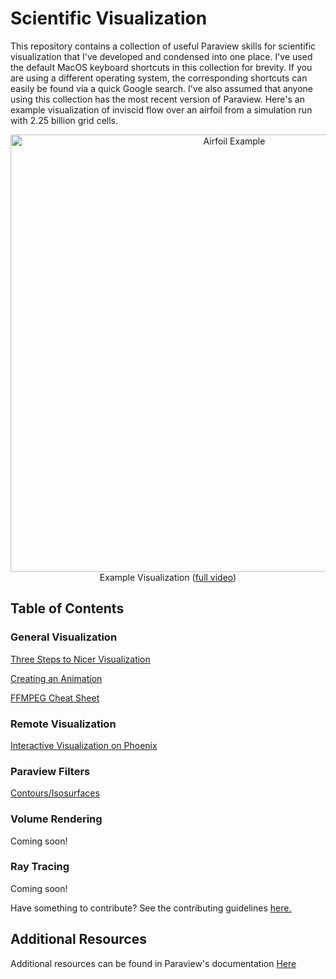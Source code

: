 # Scientific Visualization

This repository contains a collection of useful Paraview skills for scientific visualization that I've developed and condensed into one place.
I've used the default MacOS keyboard shortcuts in this collection for brevity.
If you are using a different operating system, the corresponding shortcuts can easily be found via a quick Google search.
I've also assumed that anyone using this collection has the most recent version of Paraview.
Here's an example visualization of inviscid flow over an airfoil from a simulation run with 2.25 billion grid cells.

<p align="center">
    <img src="Resources/airfoil-animated.png" alt="Airfoil Example" width="700"/><br/>
    Example Visualization (<a href="https://vimeo.com/917305340/c05fd414c8?share=copy" target="_blank">full video</a>)
</p>

## Table of Contents

### General Visualization

[Three Steps to Nicer Visualization](Tutorials/three-steps-to-nice-visualization.md)

[Creating an Animation](Tutorials/creating-an-annimation.md)

[FFMPEG Cheat Sheet](Tutorials/FFMPEG-cheat-sheet.md)

### Remote Visualization

[Interactive Visualization on Phoenix](Tutorials/interactive-visualization-on-Phoenix.md)

### Paraview  Filters

[Contours/Isosurfaces](Tutorials/contours.md)

### Volume Rendering

Coming soon!

### Ray Tracing

Coming soon!

Have something to contribute? See the contributing guidelines [here.](contributing.md)

## Additional Resources
Additional resources can be found in Paraview's documentation [Here](https://docs.paraview.org/en/latest/)
